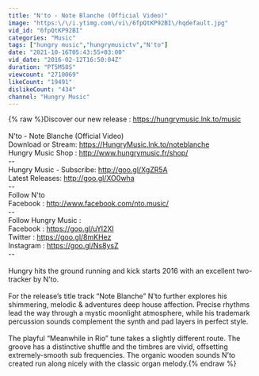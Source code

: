 ```yaml
---
title: "N'to - Note Blanche (Official Video)"
image: "https:\/\/i.ytimg.com\/vi\/6fpQtKP92BI\/hqdefault.jpg"
vid_id: "6fpQtKP92BI"
categories: "Music"
tags: ["hungry music","hungrymusictv","N'to"]
date: "2021-10-16T05:43:55+03:00"
vid_date: "2016-02-12T16:50:04Z"
duration: "PT5M58S"
viewcount: "2710069"
likeCount: "19491"
dislikeCount: "434"
channel: "Hungry Music"
---
```

{% raw %}Discover our new release : <a rel="nofollow" target="blank" href="https://hungrymusic.lnk.to/music">https://hungrymusic.lnk.to/music</a><br /><br />N'to - Note Blanche (Official Video)<br />Download or Stream: <a rel="nofollow" target="blank" href="https://HungryMusic.lnk.to/noteblanche">https://HungryMusic.lnk.to/noteblanche</a><br />Hungry Music Shop : <a rel="nofollow" target="blank" href="http://www.hungrymusic.fr/shop/">http://www.hungrymusic.fr/shop/</a><br />--<br />Hungry Music - Subscribe: <a rel="nofollow" target="blank" href="http://goo.gl/XgZR5A">http://goo.gl/XgZR5A</a><br />Latest Releases: <a rel="nofollow" target="blank" href="http://goo.gl/XO0wha">http://goo.gl/XO0wha</a><br />--<br />Follow N'to<br />Facebook : <a rel="nofollow" target="blank" href="http://www.facebook.com/nto.music/">http://www.facebook.com/nto.music/</a><br />--<br />Follow Hungry Music :<br />Facebook : <a rel="nofollow" target="blank" href="https://goo.gl/uYl2XI">https://goo.gl/uYl2XI</a><br />Twitter : <a rel="nofollow" target="blank" href="https://goo.gl/8mKHez">https://goo.gl/8mKHez</a><br />Instagram : <a rel="nofollow" target="blank" href="https://goo.gl/Ns8ysZ">https://goo.gl/Ns8ysZ</a><br />--<br /><br />Hungry hits the ground running and kick starts 2016 with an excellent two-tracker by N’to.<br /><br />For the release’s title track “Note Blanche” N’to further explores his shimmering, melodic &amp; adventures deep house affection. Precise rhythms lead the way through a mystic moonlight atmosphere, while his trademark percussion sounds complement the synth and pad layers in perfect style.  <br /><br />The playful “Meanwhile in Rio” tune takes a slightly different route. The groove has a distinctive shuffle and the timbres are vivid, offsetting extremely-smooth sub frequencies. The organic wooden sounds N’to created run along nicely with the classic organ melody.{% endraw %}
